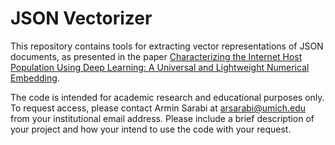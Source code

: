# JSON Vectorizer

This repository contains tools for extracting vector representations of JSON
documents, as presented in the paper [Characterizing the Internet Host
Population Using Deep Learning: A Universal and Lightweight Numerical Embedding](https://doi.org/10.1145/3278532.3278545).

The code is intended for academic research and educational purposes only. To
request access, please contact Armin Sarabi at [arsarabi@umich.edu](mailto:arsarabi@umich.edu)
from your institutional email address. Please include a brief description of
your project and how your intend to use the code with your request.
